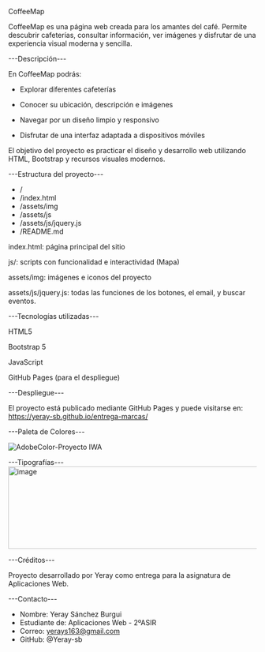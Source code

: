 CoffeeMap

CoffeeMap es una página web creada para los amantes del café. Permite descubrir cafeterías, consultar información, ver imágenes y disfrutar de una experiencia visual moderna y sencilla.

---Descripción---

En CoffeeMap podrás:

- Explorar diferentes cafeterías

- Conocer su ubicación, descripción e imágenes

- Navegar por un diseño limpio y responsivo

- Disfrutar de una interfaz adaptada a dispositivos móviles

El objetivo del proyecto es practicar el diseño y desarrollo web utilizando HTML, Bootstrap y recursos visuales modernos.

---Estructura del proyecto---

- /
- /index.html
- /assets/img
- /assets/js
- /assets/js/jquery.js
- /README.md

index.html: página principal del sitio

js/: scripts con funcionalidad e interactividad (Mapa)

assets/img: imágenes e iconos del proyecto

assets/js/jquery.js: todas las funciones de los botones, el email, y buscar eventos.

---Tecnologías utilizadas---

HTML5

Bootstrap 5

JavaScript

GitHub Pages (para el despliegue)

---Despliegue---

El proyecto está publicado mediante GitHub Pages y puede visitarse en:
https://yeray-sb.github.io/entrega-marcas/

---Paleta de Colores---

![AdobeColor-Proyecto IWA](https://github.com/user-attachments/assets/c0027c91-f778-41d6-a05f-a20787a7c153)

---Tipografías---
<img width="1455" height="167" alt="image" src="https://github.com/user-attachments/assets/d3e4c342-d63b-4ea3-a3f7-e08f4aefa991" />


---Créditos---

Proyecto desarrollado por Yeray como entrega para la asignatura de Aplicaciones Web.

---Contacto---

- Nombre: Yeray Sánchez Burgui
- Estudiante de: Aplicaciones Web - 2ºASIR
- Correo: yerays163@gmail.com
- GitHub: @Yeray-sb
